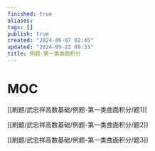 ```yaml
---
finished: true
aliases: 
tags: []
publish: true
created: "2024-06-07 02:45"
updated: "2024-09-22 09:33"
title: 例题-第一类曲面积分
---
```

# MOC

[[刷题/武忠祥高数基础/例题-第一类曲面积分/题1]]

[[刷题/武忠祥高数基础/例题-第一类曲面积分/题2]]

[[刷题/武忠祥高数基础/例题-第一类曲面积分/题3]]
